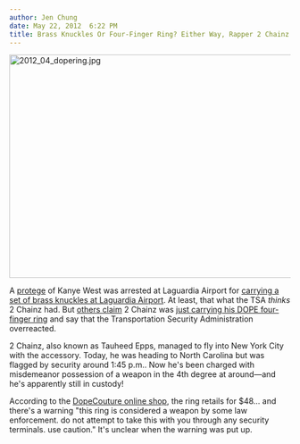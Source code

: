 ```yaml
---
author: Jen Chung
date: May 22, 2012  6:22 PM
title: Brass Knuckles Or Four-Finger Ring? Either Way, Rapper 2 Chainz Arrested At Laguardia
---
```


<p><span class="mt-enclosure mt-enclosure-image" style="display: inline;"> <img alt="2012_04_dopering.jpg" src="https://web.archive.org/web/20130610155159im_/http://gothamist.com/attachments/jen/2012_04_dopering.jpg" width="640" height="400" class="image-none"> </span></p>

<p>A <a href="https://web.archive.org/web/20130610155159/https://twitter.com/#!/kanyewest/statuses/201078576676749312">protege</a> of Kanye West was arrested at Laguardia Airport for <a href="https://web.archive.org/web/20130610155159/http://www.tmz.com/2012/05/22/2-chainz-arrested-brass-knuckles-laguardia/">carrying a set of brass knuckles at Laguardia Airport</a>.  At least, that what the TSA <em>thinks</em> 2 Chainz had.  But <a href="https://web.archive.org/web/20130610155159/http://www.rollingstone.com/music/news/2-chainz-arrested-at-laguardia-airport-20120522">others claim</a> 2 Chainz was <a href="https://web.archive.org/web/20130610155159/http://www.tmz.com/2012/05/22/2-chainz-tity-boi-arrested-brass-knuckles-4-finger-ring/">just carrying his DOPE four-finger ring</a> and say that the Transportation Security Administration overreacted.  </p>

<p>2 Chainz, also known as Tauheed Epps, managed to fly into New York City with the accessory. Today, he was heading to North Carolina but was flagged by security around 1:45 p.m..  Now he&apos;s been charged with misdemeanor possession of a weapon in the 4th degree at around&#x2014;and he&apos;s apparently still in custody!</p>

<p>According to the <a href="https://web.archive.org/web/20130610155159/http://shop.dopecouture.com/DC315.html">DopeCouture online shop</a>, the ring retails for $48... and there&apos;s a warning &quot;this ring is considered a weapon by some law enforcement. do not attempt to take this with you through any security terminals. use caution.&quot;  It&apos;s unclear when the warning was put up.  <br>
</p>